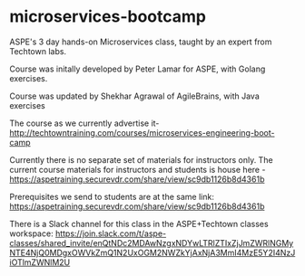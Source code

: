 # microservices-bootcamp
ASPE's 3 day hands-on Microservices class, taught by an expert from Techtown labs.

Course was initally developed by Peter Lamar for ASPE, with Golang exercises. 

Course was updated by Shekhar Agrawal of AgileBrains, with Java exercises

The course as we currently advertise it- http://techtowntraining.com/courses/microservices-engineering-boot-camp

Currently there is no separate set of materials for instructors only. The current course materials for instructors and students is house here - https://aspetraining.securevdr.com/share/view/sc9db1126b8d4361b

Prerequisites we send to students are at the same link: https://aspetraining.securevdr.com/share/view/sc9db1126b8d4361b

There is a Slack channel for this class in the ASPE+Techtown classes workspace: https://join.slack.com/t/aspe-classes/shared_invite/enQtNDc2MDAwNzgxNDYwLTRlZTIxZjJmZWRlNGMyNTE4NjQ0MDgxOWVkZmQ1N2UxOGM2NWZkYjAxNjA3MmI4MzE5Y2I4NzJiOTlmZWNlM2U
